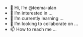 - 👋 Hi, I’m @teema-alan
- 👀 I’m interested in ...
- 🌱 I’m currently learning ...
- 💞️ I’m looking to collaborate on ...
- 📫 How to reach me ...

<!---
teema-alan/teema-alan is a ✨ special ✨ repository because its `README.md` (this file) appears on your GitHub profile.
You can click the Preview link to take a look at your changes.
--->

